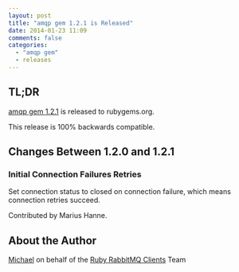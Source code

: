 ```yaml
---
layout: post
title: "amqp gem 1.2.1 is Released"
date: 2014-01-23 11:09
comments: false
categories:
  - "amqp gem"
  - releases
---
```


## TL;DR

[amqp gem 1.2.1](https://rubygems.org/gems/amqp/versions/1.2.1) is released to rubygems.org.

This release is 100% backwards compatible.


## Changes Between 1.2.0 and 1.2.1

### Initial Connection Failures Retries

Set connection status to closed on connection failure, which
means connection retries succeed.

Contributed by Marius Hanne.



## About the Author

[Michael](http://twitter.com/michaelklishin) on behalf of the [Ruby RabbitMQ Clients](http://github.com/ruby-amqp) Team
